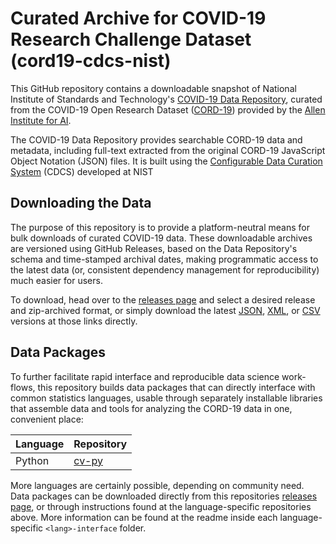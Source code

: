 
Curated Archive for COVID-19 Research Challenge Dataset (cord19-cdcs-nist)
==========================================================================

This GitHub repository contains a downloadable snapshot of National Institute of Standards and Technology's [COVID-19 Data Repository](https://covid19-data.nist.gov), curated from the COVID-19 Open Research Dataset ([CORD-19](https://pages.semanticscholar.org/coronavirus-research.)) provided by the [Allen Institute for AI](https://allenai.org).

The COVID-19 Data Repository provides searchable CORD-19 data and metadata, including full-text extracted from the original CORD-19 JavaScript Object Notation (JSON) files. It is built using the [Configurable Data Curation System](https://www.nist.gov/itl/ssd/information-systems-group/configurable-data-curation-system-cdcs/about-cdcs) (CDCS) developed at NIST

## Downloading the Data
The purpose of this repository is to provide a platform-neutral means for bulk downloads of curated COVID-19 data. These downloadable archives are versioned using GitHub Releases, based on the Data Repository's schema and time-stamped archival dates, making programmatic access to the latest data (or, consistent dependency management for reproducibility) much easier for users. 

To download, head over to the [releases page](https://github.com/usnistgov/cord19-cdcs-nist/releases) and select a desired release and zip-archived format, or simply download the latest [JSON](https://github.com/usnistgov/cord19-cdcs-nist/releases/latest/download/JSON.zip), [XML](https://github.com/usnistgov/cord19-cdcs-nist/releases/latest/download/XML.zip), or [CSV](https://github.com/usnistgov/cord19-cdcs-nist/download/releases/latest/CSV.zip) versions at those links directly.  


## Data Packages
To further facilitate rapid interface and reproducible data science work-flows, this repository builds data packages that can directly interface with common statistics languages, usable through separately installable libraries that assemble data and tools for analyzing the CORD-19 data in one, convenient place:

 Language   |   Repository
 ---        |   ---
 Python     |   [cv-py](https://github.com/usnistgov/cv-py)
 
More languages are certainly possible, depending on community need. Data packages can be downloaded directly from this repositories [releases page](https://github.com/usnistgov/cord19-cdcs-nist/releases), or through instructions found at the language-specific repositories above. More information can be found at the readme inside each language-specific `<lang>-interface` folder.

